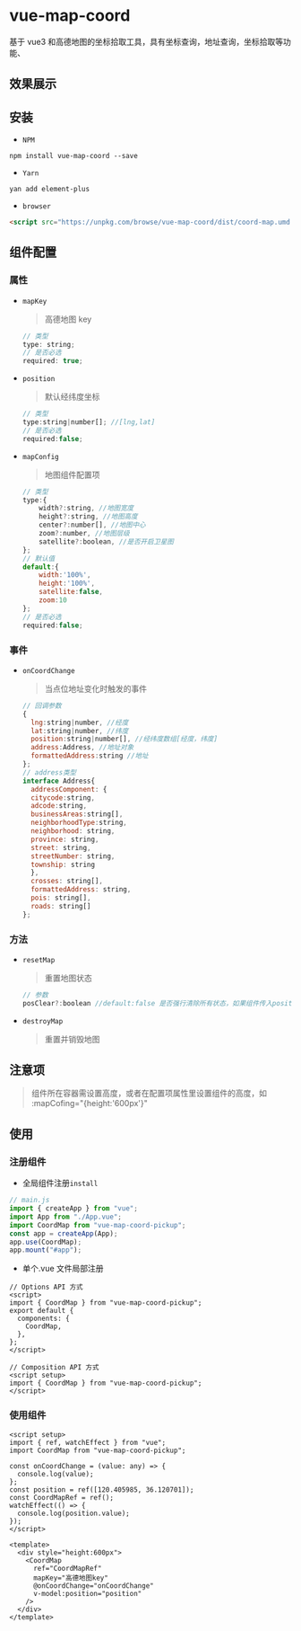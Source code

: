 # vue-map-coord

基于 vue3 和高德地图的坐标拾取工具，具有坐标查询，地址查询，坐标拾取等功能、

## 效果展示

## 安装

- `NPM`

```shell
npm install vue-map-coord --save
```

- `Yarn`

```shell
yan add element-plus
```

- `browser`

```html
<script src="https://unpkg.com/browse/vue-map-coord/dist/coord-map.umd.js"></script>
```

## 组件配置

### 属性

- `mapKey`

  > 高德地图 key

  ```js
  // 类型
  type: string;
  // 是否必选
  required: true;
  ```

- `position`

  > 默认经纬度坐标

  ```js
  // 类型
  type:string|number[]; //[lng,lat]
  // 是否必选
  required:false;
  ```

- `mapConfig`

  > 地图组件配置项

  ```js
  // 类型
  type:{
      width?:string, //地图宽度
      height?:string, //地图高度
      center?:number[], //地图中心
      zoom?:number, //地图层级
      satellite?:boolean, //是否开启卫星图
  };
  // 默认值
  default:{
      width:'100%',
      height:'100%',
      satellite:false,
      zoom:10
  };
  // 是否必选
  required:false;
  ```

### 事件

- `onCoordChange`

  > 当点位地址变化时触发的事件

  ```js
  // 回调参数
  {
  	lng:string|number, //经度
  	lat:string|number, //纬度
  	position:string|number[], //经纬度数组[经度，纬度]
  	address:Address, //地址对象
  	formattedAddress:string //地址
  };
  // address类型
  interface Address{
  	addressComponent: {
  	citycode:string,
  	adcode:string,
  	businessAreas:string[],
  	neighborhoodType:string,
  	neighborhood: string,
  	province: string,
  	street: string,
  	streetNumber: string,
  	township: string
  	},
  	crosses: string[],
  	formattedAddress: string,
  	pois: string[],
  	roads: string[]
  };
  ```

### 方法

- `resetMap`

  > 重置地图状态

  ```js
  // 参数
  posClear?:boolean //default:false 是否强行清除所有状态，如果组件传入position属性，默认不重置点位及地址数据
  ```

- `destroyMap`

  > 重置并销毁地图

## 注意项

> 组件所在容器需设置高度，或者在配置项属性里设置组件的高度，如 :mapCofing="{height:'600px'}"

## 使用

### 注册组件

- 全局组件注册`install`

```js
// main.js
import { createApp } from "vue";
import App from "./App.vue";
import CoordMap from "vue-map-coord-pickup";
const app = createApp(App);
app.use(CoordMap);
app.mount("#app");
```

- 单个.vue 文件局部注册

```vue
// Options API 方式
<script>
import { CoordMap } from "vue-map-coord-pickup";
export default {
  components: {
    CoordMap,
  },
};
</script>
```

```vue
// Composition API 方式
<script setup>
import { CoordMap } from "vue-map-coord-pickup";
</script>
```

### 使用组件

```vue
<script setup>
import { ref, watchEffect } from "vue";
import CoordMap from "vue-map-coord-pickup";

const onCoordChange = (value: any) => {
  console.log(value);
};
const position = ref([120.405985, 36.120701]);
const CoordMapRef = ref();
watchEffect(() => {
  console.log(position.value);
});
</script>

<template>
  <div style="height:600px">
    <CoordMap
      ref="CoordMapRef"
      mapKey="高德地图key"
      @onCoordChange="onCoordChange"
      v-model:position="position"
    />
  </div>
</template>
```
